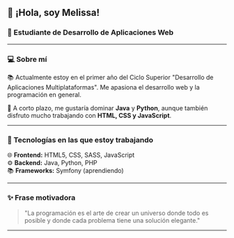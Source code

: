 ## 👋 ¡Hola, soy Melissa!  
### 🚀 Estudiante de Desarrollo de Aplicaciones Web

---

### 💻 Sobre mí

📚 Actualmente estoy en el primer año del Ciclo Superior "Desarrollo de Aplicaciones Multiplataformas". Me apasiona el desarrollo web y la programación en general. 

🎯 A corto plazo, me gustaría dominar **Java** y **Python**, aunque también disfruto mucho trabajando con **HTML, CSS y JavaScript**. 

---

### 🚀 Tecnologías en las que estoy trabajando

🌐 **Frontend:** HTML5, CSS, SASS, JavaScript  
⚙️ **Backend:** Java, Python, PHP  
📚 **Frameworks:** Symfony (aprendiendo)

---

### ✨ Frase motivadora

> "La programación es el arte de crear un universo donde todo es posible y donde cada problema tiene una solución elegante."

---
